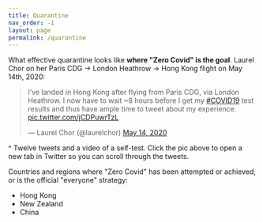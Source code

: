 ```yaml
---
title: Quarantine
nav_order: -1
layout: page
permalink: /quarantine
---
```


What effective quarantine looks like **where "Zero Covid" is the goal**. Laurel Chor on her Paris CDG -> London Heathrow -> Hong Kong flight on May 14th, 2020:

<blockquote class="twitter-tweet"><p lang="en" dir="ltr">I’ve landed in Hong Kong after flying from Paris CDG, via London Heathrow. I now have to wait ~8 hours before I get my <a href="https://twitter.com/hashtag/COVID19?src=hash&amp;ref_src=twsrc%5Etfw">#COVID19</a> test results and thus have ample time to tweet about my experience. <a href="https://t.co/jCDPuwrTzL">pic.twitter.com/jCDPuwrTzL</a></p>&mdash; Laurel Chor (@laurelchor) <a href="https://twitter.com/laurelchor/status/1260784481159442434?ref_src=twsrc%5Etfw">May 14, 2020</a></blockquote> <script async src="https://platform.twitter.com/widgets.js" charset="utf-8"></script>

^ Twelve tweets and a video of a self-test. Click the pic above to open a new tab in Twitter so you can scroll through the tweets.

Countries and regions where "Zero Covid" has been attempted or achieved, or is the official "everyone" strategy:

* Hong Kong
* New Zealand
* China




